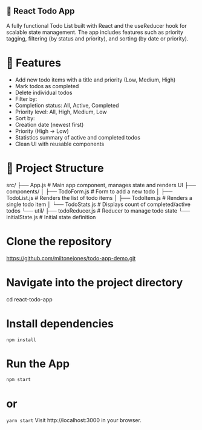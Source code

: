 ## 📝 React Todo App
A fully functional Todo List built with React and the useReducer hook for scalable state management. The app includes features such as priority tagging, filtering (by status and priority), and sorting (by date or priority).

# 🚀 Features
- Add new todo items with a title and priority (Low, Medium, High)
- Mark todos as completed
- Delete individual todos
- Filter by:
- Completion status: All, Active, Completed
- Priority level: All, High, Medium, Low
- Sort by:
- Creation date (newest first)
- Priority (High → Low)
- Statistics summary of active and completed todos
- Clean UI with reusable components

# 🧱 Project Structure

src/
├── App.js                # Main app component, manages state and renders UI
├── components/
│   ├── TodoForm.js       # Form to add a new todo
│   ├── TodoList.js       # Renders the list of todo items
│   ├── TodoItem.js       # Renders a single todo item
│   └── TodoStats.js      # Displays count of completed/active todos
└── util/
    ├── todoReducer.js    # Reducer to manage todo state
    └── initialState.js   # Initial state definition
 

# Clone the repository
https://github.com/miltonejones/todo-app-demo.git

# Navigate into the project directory
cd react-todo-app

# Install dependencies
```npm install``` 
# Run the App 
```npm start```
# or
```yarn start```
Visit http://localhost:3000 in your browser.

